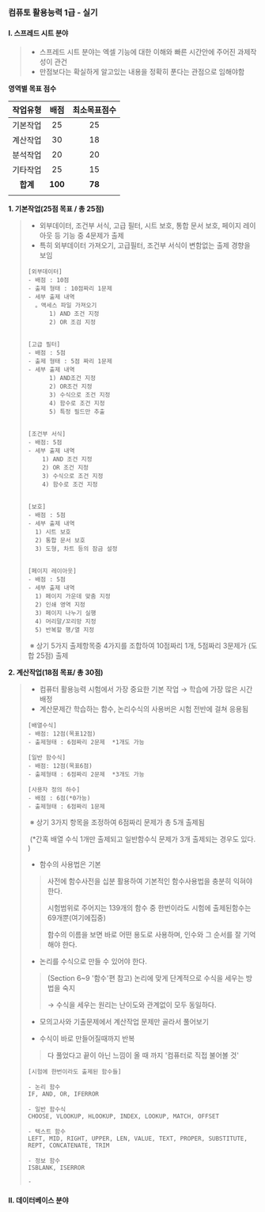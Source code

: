 ### 컴퓨토 활용능력 1급 - 실기



#### Ⅰ. 스프레드 시트 분야 

> - 스프레드 시트 분야는 엑셀 기능에 대한 이해와 빠른 시간안에 주어진 과제작성이 관건 
> - 만점보다는 확실하게 알고있는 내용을 정확히 푼다는 관점으로 임해야함

**영역별 목표 점수**

| 작업유형 |  배점   | 최소목표점수 |
| :------: | :-----: | :----------: |
| 기본작업 |   25    |      25      |
| 계산작업 |   30    |      18      |
| 분석작업 |   20    |      20      |
| 기타작업 |   25    |      15      |
| **합계** | **100** |    **78**    |
|          |         |              |

**1. 기본작업(25점 목표 / 총 25점)**

> - 외부데이터, 조건부 서식, 고급 필터, 시트 보호, 통합 문서 보호, 페이지 레이아웃 등 기능 중 4문제가 출제 
> - 특히 외부데이터 가져오기, 고급필터, 조건부 서식이 변함없는 출제 경향을 보임 
>
> ```
> [외부데이터]
> - 배점 : 10점
> - 출제 형태 : 10점짜리 1문제 
> - 세부 출제 내역 
>   。액세스 파일 가져오기 
>   	1) AND 조건 지정 
>   	2) OR 조검 지정 
>   	
>   	
> [고급 필터]
> - 배점 : 5점 
> - 출제 형태 : 5점 짜리 1문제 
> - 세부 출제 내역 
>    	1) AND조건 지정
>    	2) OR조건 지정
>    	3) 수식으로 조건 지정 
>    	4) 함수로 조건 지정
>    	5) 특정 필드만 추출 
>    	
>    	
> [조건부 서식]
> - 배점: 5점
> - 세부 출제 내역 
>     1) AND 조건 지정 
>     2) OR 조건 지정 
>     3) 수식으로 조건 지정 
>     4) 함수로 조건 지정 
>     
>     
> [보호]
> - 배점 : 5점
> - 세부 출제 내역 
> 	1) 시트 보호
> 	2) 통합 문서 보호 
> 	3) 도형, 차트 등의 잠금 설정 
> 	
> 	
> [페이지 레이아웃]
> - 배점 : 5점
> - 세부 출제 내역 
> 	1) 페이지 가운데 맞춤 지정 
> 	2) 인쇄 영역 지정 
> 	3) 페이지 나누기 실행 
> 	4) 머리말/꼬리망 지정 
> 	5) 반복할 행/열 지정 
> ```
>
> ​	※ 상기 5가지 출제항목중 4가지를 조합하여 10점짜리 1개, 5점짜리 3문제가 (도합 25점) 출제 



**2. 계산작업(18점 목표/ 총 30점)**

> - 컴퓨터 활용능력 시험에서 가장 중요한 기본 작업 → 학습에 가장 많은 시간 배정 
> - 계산문제간 학습하는 함수, 논리수식의 사용버은 시험 전반에 걸쳐 응용됨 
>
> ```
> [배열수식]
> - 배점: 12점(목표12점)
> - 출제형태 : 6점짜리 2문제  *1개도 가능 
> 
> [일반 함수식]
> - 배점: 12점(목표6점)
> - 출제형태 : 6점짜리 2문제  *3개도 가능 
> 
> [사용자 정의 하수]
> - 배점 : 6점(*0가능)
> - 출제형태 : 6점짜리 1문제 
> ```
>
> ​	※ 상기 3가지 항목을 조정하여 6점짜리 문제가 총 5개 출제됨 
>
> ​		  (*간혹 배열 수식 1개만 출제되고 일반함수식 문제가 3개 출제되는 경우도 있다. )
>
> - 함수의 사용법은 기본
>
> > 사전에 함수사전을 십분 활용하여 기본적인 함수사용법을 충분히 익혀야 한다. 
> >
> > 시험범위로 주어지는 139개의 함수 중 한번이라도 시험에 출제된함수는 69개뿐(여기에집중)
> >
> > 함수의 이름을 보면 바로 어떤 용도로 사용하며, 인수와 그 순서를 잘 기억해야 한다. 
>
> - 논리를 수식으로 만들 수 있어야 한다. 
>
> > (Section 6~9 '함수'편 참고) 논리에 맞게 단계적으로 수식을 세우는 방법을 숙지
> >
> > → 수식을 세우는 원리는 난이도와 관계없이 모두 동일하다. 
>
> - 모의고사와 기출문제에서 계산작업 문제만 골라서 풀어보기 
>
> - 수식이 바로 만들어질때까지 반복
>
> > 다 풀었다고 끝이 아닌 느낌이 올 때 까지 '컴퓨터로 직접 불어볼 것'
>
> ```
> [시험에 한번이라도 출제된 함수들]
> 
> - 논리 함수 
> IF, AND, OR, IFERROR
> 
> - 일반 함수식 
> CHOOSE, VLOOKUP, HLOOKUP, INDEX, LOOKUP, MATCH, OFFSET
> 
> - 텍스트 함수 
> LEFT, MID, RIGHT, UPPER, LEN, VALUE, TEXT, PROPER, SUBSTITUTE, REPT, CONCATENATE, TRIM
> 
> - 정보 함수 
> ISBLANK, ISERROR
> 
> - 
> ```
>
> 

#### Ⅱ. 데이터베이스 분야